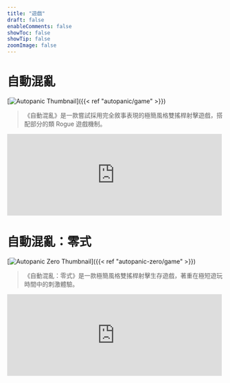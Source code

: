 ```yaml
---
title: "遊戲"
draft: false
enableComments: false
showToc: false
showTip: false
zoomImage: false
---
```


# 自動混亂

[![Autopanic Thumbnail](/images/autopanic/Autopanic_tw.png)]({{< ref "autopanic/game" >}})

> 《自動混亂》是一款嘗試採用完全敘事表現的極簡風格雙搖桿射擊遊戲，搭配部分的類 Rogue 遊戲機制。

<iframe src="https://store.steampowered.com/widget/1274830/" frameborder="0" width="500" height="190"></iframe>

# 自動混亂：零式

[![Autopanic Zero Thumbnail](/images/autopanic-zero/AutopanicZero_tw.png)]({{< ref "autopanic-zero/game" >}})

> 《自動混亂：零式》是一款極簡風格雙搖桿射擊生存遊戲，著重在極短遊玩時間中的刺激體驗。

<iframe src="https://store.steampowered.com/widget/1423670/" frameborder="0" width="500" height="190"></iframe>